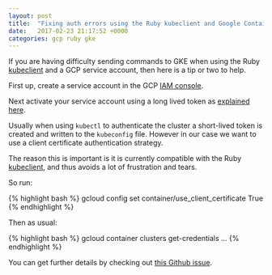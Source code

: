 ```yaml
---
layout: post
title:  "Fixing auth errors using the Ruby kubeclient and Google Container Engine."
date:   2017-02-23 21:17:52 +0000
categories: gcp ruby gke
---
```


If you are having difficulty sending commands to GKE when using the
Ruby [kubeclient](https://github.com/abonas/kubeclient) and a GCP service account,
then here is a tip or two to help.

First up, create a service account in the
GCP [IAM console](https://cloud.google.com/iam/docs/creating-managing-service-accounts).

Next activate your service account using a long lived token
as [explained here](https://cloud.google.com/sdk/gcloud/reference/auth/activate-service-account).

Usually when using `kubectl` to authenticate the cluster a short-lived token is created and
written to the `kubeconfig` file. However in our case we want to use a client certificate authentication strategy.

The reason this is important is it is currently compatible with the Ruby [kubeclient](https://github.com/abonas/kubeclient), and thus avoids a lot of frustration and tears.

So run:

{% highlight bash %}
gcloud config set container/use_client_certificate True
{% endhighlight %}

Then as usual:

{% highlight bash %}
gcloud container clusters get-credentials ...
{% endhighlight %}

You can get further details by checking out [this Github issue](https://github.com/abonas/kubeclient/issues/210#issuecomment-272911197).






